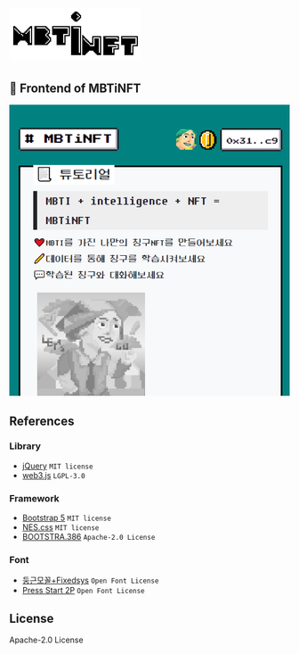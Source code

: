 # ![MBTiNFT_Logo](./readme/logo.png)

## :eyes: Frontend of MBTiNFT
![demo](./readme/demo.gif)

## References
### Library
* [jQuery](http://jquery.org/license/) `MIT license`
* [web3.js](https://github.com/ChainSafe/web3.js) `LGPL-3.0`
### Framework
* [Bootstrap 5](https://getbootstrap.com/docs/5.1/getting-started/introduction/) `MIT license`
* [NES.css](https://nostalgic-css.github.io/NES.css/) `MIT license`
* [BOOTSTRA.386](https://github.com/kristopolous/BOOTSTRA.386) `Apache-2.0 License`

### Font
* [둥근모꼴+Fixedsys](https://cactus.tistory.com/193) `Open Font License`
* [Press Start 2P](https://fonts.google.com/specimen/Press+Start+2P) `Open Font License`

## License
Apache-2.0 License
